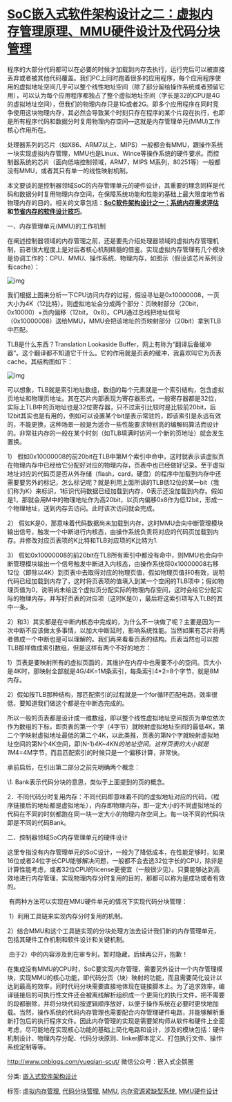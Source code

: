 # [SoC嵌入式软件架构设计之二：虚拟内存管理原理、MMU硬件设计及代码分块管理](https://www.cnblogs.com/yueqian-scut/p/4013858.html)

​    程序的大部分代码都可以在必要的时候才加载到内存去执行，运行完后可以被直接丢弃或者被其他代码覆盖。我们PC上同时跑着很多的应用程序，每个应用程序使用的虚拟地址空间几乎可以整个线性地址空间（除了部分留给操作系统或者预留它用），可以认为每个应用程序都独占了整个虚拟地址空间（字长是32的CPU是4G的虚拟地址空间），但我们的物理内存只是1G或者2G。即多个应用程序在同时竞争使用这块物理内存，其必然会导致某个时刻只存在程序的某个片段在执行，也即是所有程序代码和数据分时复用物理内存空间—这就是内存管理单元(MMU)工作核心作用所在。

​    处理器系列的芯片（如X86、ARM7以上、MIPS）一般都会有MMU，跟操作系统一块实现虚拟内存管理，MMU也是Linux、Wince等操作系统的硬件要求。而控制器系统的芯片（面向低端控制领域，ARM7，MIPS M系列，80251等）一般都没有MMU，或者其只有单一的线性映射机制。

​    本文要谈的是控制器领域SoC的内存管理单元的硬件设计，其重要的理念同样是代码和数据分时复用物理内存空间，在保障系统功能和性能的基础上最大限度地节省物理内存的目的。相关的文章包括：**[SoC软件架构设计之一：系统内存需求评估](http://www.cnblogs.com/yueqian-scut/p/soc_arch_1.html)**和**[节省内存的软件设计技巧](http://www.cnblogs.com/yueqian-scut/p/4001550.html)**。

 

一、内存管理单元(MMU)的工作机制

在阐述控制器领域的内存管理之前，还是要先介绍处理器领域的虚拟内存管理机制，前者很大程度上是对后者核心机制精髓的借鉴。实现虚拟内存管理有几个模块是协调工作的：CPU、MMU、操作系统、物理内存，如图示（假设该芯片系列没有cache）：

![img](https://img-blog.csdn.net/20140430230531312?watermark/2/text/aHR0cDovL2Jsb2cuY3Nkbi5uZXQveXVlcWlhbl9zY3V0/font/5a6L5L2T/fontsize/400/fill/I0JBQkFCMA==/dissolve/70/gravity/Center)

 

​    我们根据上图来分析一下CPU访问内存的过程，假设寻址是0x10000008，一页大小为4K（12比特）。则虚拟地址会分成两个部分：页映射部分（20bit，0x10000）+页内偏移（12bit， 0x8）。CPU通过总线把地址信号（0x10000008）送给MMU，MMU会把该地址的页映射部分（20bit）拿到TLB中匹配。

TLB是什么东西？Translation Lookaside Buffer，网上有称为“翻译后备缓冲器”。这个翻译都不知道它干什么。它的作用就是页表的缓冲，我喜欢叫它为页表cache。其结构图如下：

![img](https://img-blog.csdn.net/20140430230641718?watermark/2/text/aHR0cDovL2Jsb2cuY3Nkbi5uZXQveXVlcWlhbl9zY3V0/font/5a6L5L2T/fontsize/400/fill/I0JBQkFCMA==/dissolve/70/gravity/Center)

 

​    可以想象，TLB就是索引地址数组，数组的每个元素就是一个索引结构，包含虚拟页地址和物理页地址。其在芯片内部表现为寄存器形式，一般寄存器都是32位，实际上TLB中的页地址也是32位寄存器，只不过索引比较时是比较前20bit，后12bit其实也是有用的，例如可以设置某个bit是表示常驻的，即该索引是永远有效的，不能更换，这种场景一般是为适合一些性能要求特别高的编解码算法而设计的。非常驻内存的一般在某个时刻（如TLB填满时访问一个新的页地址）就会发生置换。

1） 假如0x10000008的前20bit在TLB中第M个索引中命中，这时就表示该虚拟页在物理内存中已经给它分配好对应的物理内存，页表中也已经做好记录。至于虚拟地址对应的代码页是否从外存储（flash，card，硬盘）的程序中加载到内存中还需要要另外的标记，怎么标记呢？就是利用上面所讲的TLB低12位的某一bit（我们称为K）来标识，1标识代码数据已经加载到内存，0表示还没加载到内存。假如是1，那就会用M中的物理地址作为高20bit，以页内偏移0x8作为低12bit，形成一个物理地址，送到内存去访问。此时该次访问就会完成。

2） 假如K是0，那意味着代码数据尚未加载到内存，这时MMU会向中断管理模块输出信号，触发一个中断进行内核态，由操作系统负责将对应的代码页加载到内存。并修改对应页表项的K比特和TLB对应项的K比特为1.

3） 假如0x10000008的前20bit在TLB所有索引中都没有命中，则MMU也会向中断管理模块输出一个信号触发中断进入内核态，由操作系统将0x10000008右移12位（即除以4K）到页表中去取得对应的物理页值，假如物理页值非0有效，说明代码已经加载到内存了，这时将页表项的值填入到某一个空闲的TLB项中；假如物理页值为0，说明尚未给这个虚拟页分配实际的物理内存空间，这时会给它分配实际的物理内存，并写好页表的对应项（这时K是0），最后将这索引项写入TLB的其中一条。

2）和3）其实都是在中断内核态中完成的，为什么不一块做了呢？主要是因为一次中断不应该做太多事情，以加大中断延时，影响系统性能。当然如果有芯片将两者做成一个中断也是可以理解的。我们再来看看页表的结构。页表当然也可以按TLB那样做成索引数组，但是这样有两个不好的地方：

1）页表是要映射所有的虚拟页面的，其维护在内存中也需要不小的空间。页大小是4K时，那映射全部就是4G/4K=1M条索引，每条索引4*2=8个字节，就是8M内存。

2）假如按TLB那种结构，那匹配索引的过程就是一个for循环匹配电路，效率很低，要知道我们做这个都是在中断态完成的。

所以一般的页表都是设计成一维数组，即以整个线性虚拟地址空间按页为单位依次作为数组的下标，即页表的第一个字（4字节）就映射虚拟地址空间的最低4K，第二个字映射虚拟地址最低的第二个4K，以此类推，页表的第N个字就映射虚拟地址空间的第N个4K空间，即(N-1)*4K~4KN的地址空间。这样页表的大小就是1M*4=4M字节，而且匹配索引的时候只是一个偏移计算，非常快。

 

承前启后，在引出第二部分之前先明确两个概念：

\1. Bank表示代码分块的意思，类似于上面提到的页的概念。

2．不同代码分时复用内存：不同代码即意味着不同的虚拟地址对应的代码，（程序链接后的地址都是虚拟地址），内存即物理内存，即一定大小的不同虚拟地址的代码在不同的时刻都跑在同一块一定大小的物理内存空间上。每一块不同的代码块即是不同的代码Bank。 

 

二、控制器领域SoC内存管理单元的硬件设计

​    这里专指没有内存管理单元的SoC设计，一般为了降低成本，在性能足够时，如果16位或者24位字长CPU能够解决问题，一般都不会去选32位字长的CPU，除非是计算性能考虑，或者32位CPU的license更便宜（一般很少见）。只要能够达到高效地进行内存管理，实现物理内存分时复用的目的，那都可以称为是成功或者有效的。

​    有两种方法可以实现在MMU硬件单元的情况下实现代码分块管理：

​    1）利用工具链来实现内存分时复用的机制。

​    2）结合MMU和这个工具链实现的分块处理方法去设计我们新的内存管理单元，包括其硬件工作机制和软件设计和关键机制。 

​    由于2）中的内容涉及到在审专利，暂时隐藏，后续再公开，抱歉！ 

​    在集成没有MMU的CPU时，SoC要实现内存管理，需要另外设计一个内存管理模块，实现MMU的核心功能，即代码分页（块）映射的功能，而且需要简化设计以达到最高的效率，同时代码分块需要直接地体现在链接脚本上。为了追求效率，编译链接后的可执行性文件还会被离线解析组织成一个更简化的执行文件，把不需要的段都删除，并将分块代码按逻辑顺序放好，以便于操作系统在必要时更快地加载。当然，操作系统的代码内存管理也需要配合内存管理硬件电路，并能够解析重新打包后的执行程序文件。因此内存管理的实现是需要架构师从软件和硬件上全面考虑，尽可能地在实现核心功能的基础上简化电路和设计，涉及的模块包括：硬件机制设计、物理内存分配、代码分块原则、linker脚本定义、打包执行文件、操作系统定制等等。

http://www.cnblogs.com/yueqian-scut/ 微信公众号：嵌入式企鹅圈

分类: [嵌入式软件架构设计](https://www.cnblogs.com/yueqian-scut/category/609407.html)

标签: [虚拟内存管理](https://www.cnblogs.com/yueqian-scut/tag/虚拟内存管理/), [代码分块管理](https://www.cnblogs.com/yueqian-scut/tag/代码分块管理/), [MMU](https://www.cnblogs.com/yueqian-scut/tag/MMU/), [内存资源紧缺型系统](https://www.cnblogs.com/yueqian-scut/tag/内存资源紧缺型系统/), [MMU硬件设计](https://www.cnblogs.com/yueqian-scut/tag/MMU硬件设计/)